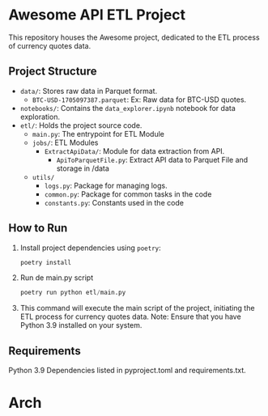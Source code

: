 # Awesome API ETL Project
This repository houses the Awesome project, dedicated to the ETL process of currency quotes data.

## Project Structure

- `data/`: Stores raw data in Parquet format.
  - `BTC-USD-1705097387.parquet`: Ex: Raw data for BTC-USD quotes.
- `notebooks/`: Contains the `data_explorer.ipynb` notebook for data exploration.
- `etl/`: Holds the project source code.
  - `main.py`: The  entrypoint for ETL Module
  - `jobs/`: ETL Modules   
    - `ExtractApiData/`: Module for data extraction from API.
      - `ApiToParquetFile.py`: Extract API data to Parquet File and storage in /data
  - `utils/`
    - `logs.py`: Package for managing logs.
    - `common.py`: Package for common tasks in the code
    - `constants.py`: Constants used in the code

## How to Run

1. Install project dependencies using `poetry`:
   ```bash
   poetry install

2. Run de main.py script
   ```python
   poetry run python etl/main.py

3. This command will execute the main script of the project, initiating the ETL process for currency quotes data.
Note: Ensure that you have Python 3.9 installed on your system.

## Requirements

Python 3.9
Dependencies listed in pyproject.toml and requirements.txt.

# Arch
